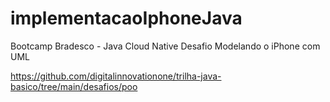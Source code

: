 # implementacaoIphoneJava

Bootcamp Bradesco - Java Cloud Native Desafio Modelando o iPhone com UML

https://github.com/digitalinnovationone/trilha-java-basico/tree/main/desafios/poo
